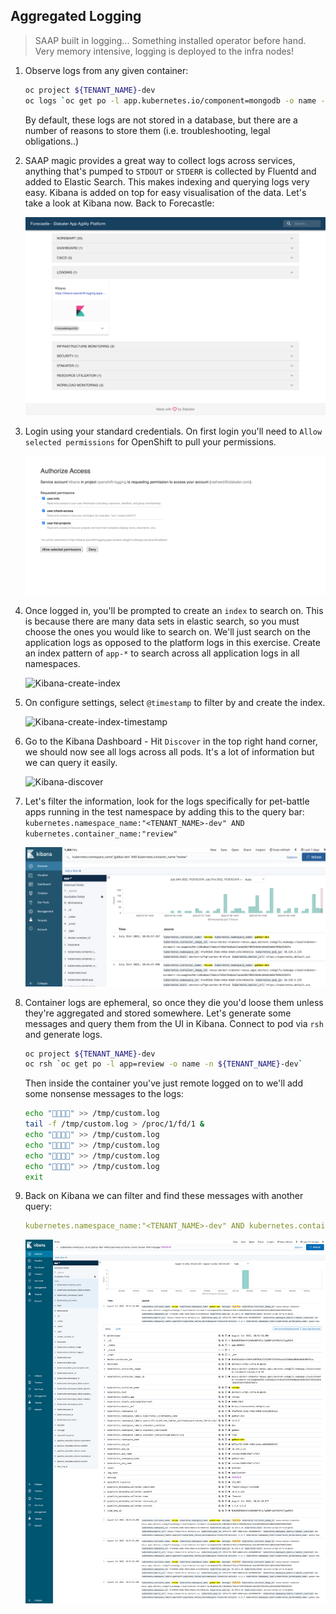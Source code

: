 ## Aggregated Logging

> SAAP built in logging... Something installed operator before hand. Very memory intensive, logging is deployed to the infra nodes!

1. Observe logs from any given container:

    ```bash
    oc project ${TENANT_NAME}-dev
    oc logs `oc get po -l app.kubernetes.io/component=mongodb -o name -n ${TENANT_NAME}-dev` --since 10m
    ```

    By default, these logs are not stored in a database, but there are a number of reasons to store them (i.e. troubleshooting, legal obligations..)

2. SAAP magic provides a great way to collect logs across services, anything that's pumped to `STDOUT` or `STDERR` is collected by Fluentd and added to Elastic Search. This makes indexing and querying logs very easy. Kibana is added on top for easy visualisation of the data. Let's take a look at Kibana now. Back to Forecastle:

    ![Forecastle-Kibana](./images/forecastle-kibana.png)

3. Login using your standard credentials. On first login you'll need to `Allow selected permissions` for OpenShift to pull your permissions.

    ![Kibana-authorize-access](./images/kibana-authorize-access.png)

4. Once logged in, you'll be prompted to create an `index` to search on. This is because there are many data sets in elastic search, so you must choose the ones you would like to search on. We'll just search on the application logs as opposed to the platform logs in this exercise. Create an index pattern of `app-*` to search across all application logs in all namespaces.

    ![Kibana-create-index](./images/kibana-create-index.png)

5. On configure settings, select `@timestamp` to filter by and create the index.

    ![Kibana-create-index-timestamp](./images/kibana-create-index-timestamp.png)

6. Go to the Kibana Dashboard - Hit `Discover` in the top right hand corner, we should now see all logs across all pods. It's a lot of information but we can query it easily.

    ![Kibana-discover](./images/kibana-discover.png)

7. Let's filter the information, look for the logs specifically for pet-battle apps running in the test namespace by adding this to the query bar:
`kubernetes.namespace_name:"<TENANT_NAME>-dev" AND kubernetes.container_name:"review"`

    ![Kibana-example-query](./images/kibana-example-query-2.png)

8. Container logs are ephemeral, so once they die you'd loose them unless they're aggregated and stored somewhere. Let's generate some messages and query them from the UI in Kibana. Connect to pod via `rsh` and generate logs.

    ```bash
    oc project ${TENANT_NAME}-dev
    oc rsh `oc get po -l app=review -o name -n ${TENANT_NAME}-dev`
    ```

    Then inside the container you've just remote logged on to we'll add some nonsense messages to the logs:

    ```bash
    echo "🦄🦄🦄🦄" >> /tmp/custom.log
    tail -f /tmp/custom.log > /proc/1/fd/1 &
    echo "🦄🦄🦄🦄" >> /tmp/custom.log
    echo "🦄🦄🦄🦄" >> /tmp/custom.log
    echo "🦄🦄🦄🦄" >> /tmp/custom.log
    echo "🦄🦄🦄🦄" >> /tmp/custom.log
    exit
    ```

9. Back on Kibana we can filter and find these messages with another query:

    ```yaml
    kubernetes.namespace_name:"<TENANT_NAME>-dev" AND kubernetes.container_name:"review" AND message:"🦄🦄🦄🦄"
    ```

    ![Kibana-review-unicorn](./images/kibana-review-unicorn.png)
